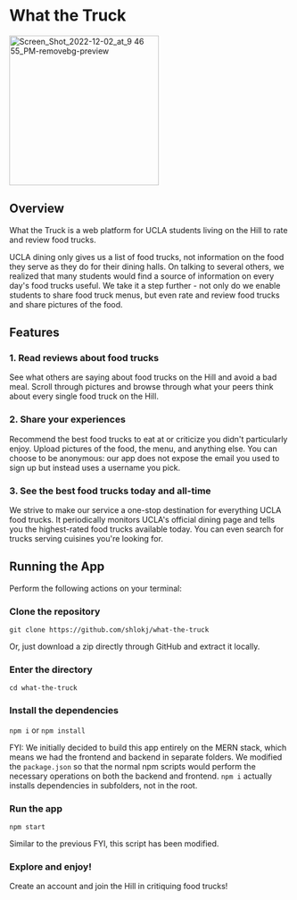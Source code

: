 # What the Truck
<img width="268" alt="Screen_Shot_2022-12-02_at_9 46 55_PM-removebg-preview" src="https://user-images.githubusercontent.com/91845982/205426466-e80db1bd-e832-4a4f-b2c5-48b3cdecd31a.png">


## Overview

What the Truck is a web platform for UCLA students living on the Hill to rate and review food trucks.

UCLA dining only gives us a list of food trucks, not information on the food they serve as they do for their dining halls. On talking to several others, we realized that many students would find a source of information on every day's food trucks useful. We take it a step further - not only do we enable students to share food truck menus, but even rate and review food trucks and share pictures of the food.

## Features

### 1. Read reviews about food trucks

See what others are saying about food trucks on the Hill and avoid a bad meal. Scroll through pictures and browse through what your peers think about every  single food truck on the Hill.

### 2. Share your experiences

Recommend the best food trucks to eat at or criticize you didn't particularly enjoy. Upload pictures of the food, the menu, and anything else. You can choose to be anonymous: our app does not expose the email you used to sign up but instead uses a username you pick.

### 3. See the best food trucks today and all-time

We strive to make our service a one-stop destination for everything UCLA food trucks. It periodically monitors UCLA's official dining page and tells you the highest-rated food trucks available today. You can even search for trucks serving cuisines you're looking for.

## Running the App

Perform the following actions on your terminal:

### Clone the repository

`git clone https://github.com/shlokj/what-the-truck`

Or, just download a zip directly through GitHub and extract it locally.

### Enter the directory

`cd what-the-truck`

### Install the dependencies

`npm i` or `npm install`

FYI: We initially decided to build this app entirely on the MERN stack, which means we had the frontend and backend in separate folders. We modified the `package.json` so that the normal npm scripts would perform the necessary operations on both the backend and frontend. `npm i` actually installs dependencies in subfolders, not in the root.

### Run the app

`npm start`

Similar to the previous FYI, this script has been modified.

### Explore and enjoy!

Create an account and join the Hill in critiquing food trucks!


